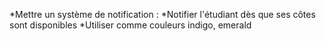 *Mettre un système de notification :
    *Notifier l'étudiant dès que ses côtes sont disponibles
*Utiliser comme couleurs indigo, emerald